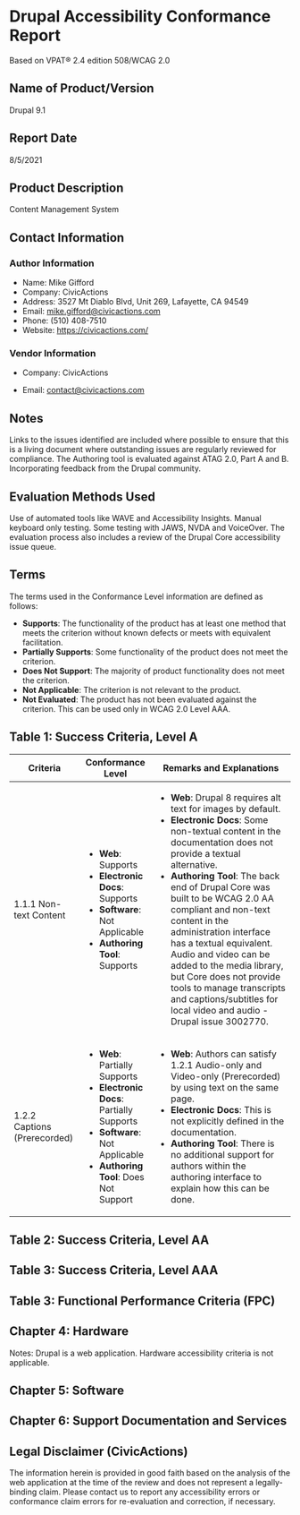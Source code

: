 # Drupal Accessibility Conformance Report

Based on VPAT® 2.4 edition 508/WCAG 2.0

## Name of Product/Version
Drupal 9.1

## Report Date
8/5/2021

## Product Description
Content Management System

## Contact Information
### Author Information
- Name: Mike Gifford
- Company: CivicActions
- Address: 3527 Mt Diablo Blvd, Unit 269, Lafayette, CA 94549
- Email: mike.gifford@civicactions.com
- Phone: (510) 408-7510
- Website: https://civicactions.com/
### Vendor Information

- Company: CivicActions

- Email: contact@civicactions.com



## Notes
Links to the issues identified are included where possible to ensure that this is a living document where outstanding issues are regularly reviewed for compliance. The Authoring tool is evaluated against ATAG 2.0, Part A and B. Incorporating feedback from the Drupal community.

## Evaluation Methods Used
Use of automated tools like WAVE and Accessibility Insights. Manual keyboard only testing. Some testing with JAWS, NVDA and VoiceOver. The evaluation process also includes a review of the Drupal Core accessibility issue queue.

## Terms
The terms used in the Conformance Level information are defined as follows:
- **Supports**: The functionality of the product has at least one method that meets the criterion without known defects or meets with equivalent facilitation.
- **Partially Supports**: Some functionality of the product does not meet the criterion.
- **Does Not Support**: The majority of product functionality does not meet the criterion.
- **Not Applicable**: The criterion is not relevant to the product.
- **Not Evaluated**: The product has not been evaluated against the criterion. This can be used only in WCAG 2.0 Level AAA.

## Table 1: Success Criteria, Level A


| Criteria | Conformance Level | Remarks and Explanations |
| --- | --- | --- |
| 1.1.1 Non-text Content | <ul><li>**Web**: Supports</li><li>**Electronic Docs**: Supports</li><li>**Software**: Not Applicable</li><li>**Authoring Tool**: Supports</li> </ul> | <ul><li>**Web**: Drupal 8 requires alt text for images by default.</li><li>**Electronic Docs**: Some non-textual content in the documentation does not provide a textual alternative.</li><li>**Authoring Tool**: The back end of Drupal Core was built to be WCAG 2.0 AA compliant and non-text content in the administration interface has a textual equivalent. Audio and video can be added to the media library, but Core does not provide tools to manage transcripts and captions/subtitles for local video and audio - Drupal issue 3002770.</li> </ul> |
| 1.2.2 Captions (Prerecorded) | <ul><li>**Web**: Partially Supports</li><li>**Electronic Docs**: Partially Supports</li><li>**Software**: Not Applicable</li><li>**Authoring Tool**: Does Not Support</li> </ul> | <ul><li>**Web**: Authors can satisfy 1.2.1 Audio-only and Video-only (Prerecorded) by using text on the same page.</li><li>**Electronic Docs**: This is not explicitly defined in the documentation.</li><li>**Authoring Tool**: There is no additional support for authors within the authoring interface to explain how this can be done.</li> </ul> |

## Table 2: Success Criteria, Level AA

## Table 3: Success Criteria, Level AAA

## Table 3: Functional Performance Criteria (FPC)

## Chapter 4: Hardware

Notes: Drupal is a web application. Hardware accessibility criteria is not applicable.

## Chapter 5: Software

## Chapter 6: Support Documentation and Services


## Legal Disclaimer (CivicActions)
The information herein is provided in good faith based on the analysis of the web application at the time of the review and does not represent a legally-binding claim. Please contact us to report any accessibility errors or conformance claim errors for re-evaluation and correction, if necessary.

